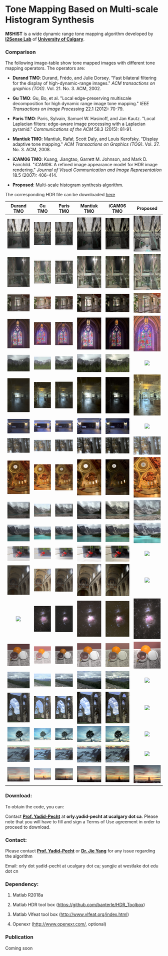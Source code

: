 # Tone Mapping Based on Multi-scale Histogram Synthesis

**MSHIST** is a wide dynamic range tone mapping algorithm developed by [**I2Sense Lab**](<https://www.ucalgary.ca/i2sense/>) of [**University of Calgary**](<https://www.ucalgary.ca/>).

### Comparison

The following image-table show tone mapped images with different tone mapping operators. The operators are: 

- **Durand TMO**: Durand, Frédo, and Julie Dorsey. "Fast bilateral filtering for the display of high-dynamic-range images." *ACM transactions on graphics (TOG)*. Vol. 21. No. 3. ACM, 2002.

- **Gu TMO**:   Gu, Bo, et al. "Local edge-preserving multiscale decomposition for high dynamic range image tone mapping." *IEEE Transactions on image Processing* 22.1 (2012): 70-79.

- **Paris TMO**: Paris, Sylvain, Samuel W. Hasinoff, and Jan Kautz. "Local Laplacian filters: edge-aware image processing with a Laplacian pyramid." *Communications of the ACM* 58.3 (2015): 81-91.

- **Mantiuk TMO**: Mantiuk, Rafał, Scott Daly, and Louis Kerofsky. "Display adaptive tone mapping." *ACM Transactions on Graphics (TOG)*. Vol. 27. No. 3. ACM, 2008.

- **iCAM06 TMO**: Kuang, Jiangtao, Garrett M. Johnson, and Mark D. Fairchild. "iCAM06: A refined image appearance model for HDR image rendering." *Journal of Visual Communication and Image Representation* 18.5 (2007): 406-414.

- **Proposed**: Multi-scale histogram synthesis algorithm.

  

The corresponding HDR file can be downloaded [here](./HDR_files)



|                  Durand TMO                  |                 Gu TMO                 |                 Paris TMO                  |                 Mantiuk TMO                 |                 iCAM06 TMO                 |                 Proposed                 |
| :------------------------------------------: | :------------------------------------: | :----------------------------------------: | :-----------------------------------------: | :----------------------------------------: | :--------------------------------------: |
| ![Durand](./images/AtriumMorning/durand.jpg) |  ![Gu](./images/AtriumMorning/gu.jpg)  | ![Paris](./images/AtriumMorning/paris.jpg) |   ![](./images/AtriumMorning/mantiuk.jpg)   |   ![](./images/AtriumMorning/icam06.jpg)   | ![Ours](./images/AtriumMorning/Ours.png) |
|     ![](./images/AtriumNight/durand.jpg)     |    ![](./images/AtriumNight/gu.jpg)    |    ![](./images/AtriumNight/paris.jpg)     |    ![](./images/AtriumNight/mantiuk.jpg)    |    ![](./images/AtriumNight/icam06.jpg)    |    ![](./images/AtriumNight/ours.png)    |
|       ![](./images/belgium/durand.jpg)       |      ![](./images/belgium/Gu.jpg)      |      ![](./images/belgium/paris.jpg)       |      ![](./images/belgium/mantiuk.jpg)      |      ![](./images/belgium/icam06.jpg)      |      ![](./images/belgium/ours.png)      |
|      ![](./images/cathedral/durand.jpg)      |     ![](./images/cathedral/gu.jpg)     |     ![](./images/cathedral/paris.jpg)      |     ![](./images/cathedral/mantiuk.jpg)     |     ![](./images/cathedral/icam06.jpg)     |     ![](./images/cathedral/ours.png)     |
|      ![](./images/crowfoot/durand.jpg)       |     ![](./images/crowfoot/gu.jpg)      |      ![](./images/crowfoot/paris.jpg)      |     ![](./images/crowfoot/mantiuk.jpg)      |     ![](./images/crowfoot/icam06.jpg)      |     ![](./images/crowfoot/ours.png)      |
|    ![](./images/designCenter/durand.jpg)     |   ![](./images/designCenter/gu.jpg)    |    ![](./images/designCenter/paris.jpg)    |   ![](./images/designCenter/mantiuk.jpg)    |   ![](./images/designCenter/icam06.jpg)    |   ![](./images/designCenter/ours.png)    |
|       ![](./images/garage/durand.jpg)        |      ![](./images/garage/gu.jpg)       |       ![](./images/garage/paris.jpg)       |      ![](./images/garage/mantiuk.jpg)       |      ![](./images/garage/icam06.jpg)       |      ![](./images/garage/ours.png)       |
|       ![](./images/groveD/durand.jpg)        |      ![](./images/groveD/gu.jpg)       |       ![](./images/groveD/paris.jpg)       |      ![](./images/groveD/mantiuk.jpg)       |      ![](./images/groveD/icam06.jpg)       |      ![](./images/groveD/ours.png)       |
|      ![](./images/memorial/durand.jpg)       |     ![](./images/memorial/gu.jpg)      |      ![](./images/memorial/paris.jpg)      |     ![](./images/memorial/mantiuk.jpg)      |     ![](./images/memorial/icam06.jpg)      |     ![](./images/memorial/ours.png)      |
|       ![](images/Moraine1/durand.jpg)        |      ![](images/Moraine1/gu.jpg)       |       ![](images/Moraine1/paris.jpg)       |      ![](images/Moraine1/mantiuk.jpg)       |      ![](images/Moraine1/icam06.jpg)       |      ![](images/Moraine1/ours.png)       |
|       ![](images/Moraine2/durand.jpg)        |      ![](images/Moraine2/gu.jpg)       |       ![](images/Moraine2/paris.jpg)       |      ![](images/Moraine2/mantiuk.jpg)       |      ![](images/Moraine2/icam06.jpg)       |      ![](images/Moraine2/ours.png)       |
|        ![](./images/moto/durand.jpg)         |       ![](./images/moto/gu.jpg)        |        ![](./images/moto/paris.jpg)        |       ![](./images/moto/mantiuk.jpg)        |       ![](./images/moto/icam06.jpg)        |       ![](./images/moto/ours.png)        |
|  ![](./images/nancy_cathedral_2/durand.jpg)  | ![](./images/nancy_cathedral_2/gu.jpg) | ![](./images/nancy_cathedral_2/paris.jpg)  | ![](./images/nancy_cathedral_2/mantiuk.jpg) | ![](./images/nancy_cathedral_2/icam06.jpg) | ![](./images/nancy_cathedral_2/ours.png) |
|        ![](./images/orion/durand.jpg)        |       ![](./images/orion/gu.jpg)       |       ![](./images/orion/paris.jpg)        |       ![](./images/orion/mantiuk.jpg)       |       ![](./images/orion/icam06.jpg)       |       ![](./images/orion/ours.png)       |
|       ![](./images/rend01/durand.jpg)        |      ![](./images/rend01/gu.jpg)       |       ![](./images/rend01/paris.jpg)       |      ![](./images/rend01/mantiuk.jpg)       |      ![](./images/rend01/icam06.jpg)       |      ![](./images/rend01/ours.png)       |
|      ![](./images/Rockies3b/durand.jpg)      |     ![](./images/Rockies3b/gu.jpg)     |     ![](./images/Rockies3b/paris.jpg)      |     ![](./images/Rockies3b/mantiuk.jpg)     |     ![](./images/Rockies3b/icam06.jpg)     |     ![](./images/Rockies3b/ours.png)     |
|      ![](./images/tinterna/durand.jpg)       |     ![](./images/tinterna/gu.jpg)      |      ![](./images/tinterna/paris.jpg)      |     ![](./images/tinterna/mantiuk.jpg)      |     ![](./images/tinterna/icam06.jpg)      |     ![](./images/tinterna/ours.png)      |
|         ![](./images/tmN/durand.jpg)         |        ![](./images/tmN/gu.jpg)        |        ![](./images/tmN/paris.jpg)         |        ![](./images/tmN/mantiuk.jpg)        |        ![](./images/tmN/icam06.jpg)        |        ![](./images/tmN/ours.png)        |
|     ![](./images/Vernicular/durand.jpg)      |    ![](./images/Vernicular/gu.jpg)     |     ![](./images/Vernicular/paris.jpg)     |    ![](./images/Vernicular/mantiuk.jpg)     |    ![](./images/Vernicular/icam06.jpg)     |    ![](./images/Vernicular/ours.png)     |
|     ![](./images/vinesunset/durand.jpg)      |    ![](./images/vinesunset/gu.jpg)     |     ![](./images/vinesunset/paris.jpg)     |    ![](./images/vinesunset/mantiuk.jpg)     |    ![](./images/vinesunset/icam06.jpg)     |    ![](./images/vinesunset/ours.png)     |



### Download:

To obtain the code, you can:

Contact  [**Prof. Yadid-Pecht**](<https://www.ucalgary.ca/i2sense/yadid_pecht_biography>) at **orly.yadid-pecht at ucalgary dot ca**. Please note that you will have to fill and sign a Terms of Use agreement in order to proceed to download.



### Contact:

Please contact [**Prof. Yadid-Pecht**](<https://www.ucalgary.ca/i2sense/yadid_pecht_biography>) or [**Dr. Jie Yang**](<https://jieyang1987.github.io/>) for any issue regarding the algorithm

Email: orly dot yadid-pecht at ucalgary dot ca; yangjie at westlake dot edu dot cn



### Dependency:

1. Matlab R2018a

2. Matlab HDR tool box (https://github.com/banterle/HDR_Toolbox)

3. Matlab Vlfeat tool box (http://www.vlfeat.org/index.html)

4. Openexr (<http://www.openexr.com/>, optional)



### Publication 

Coming soon

